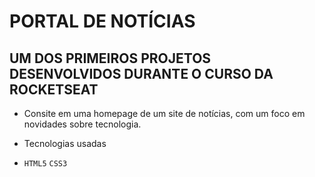 # PORTAL DE NOTÍCIAS

## UM DOS PRIMEIROS PROJETOS DESENVOLVIDOS DURANTE O CURSO DA ROCKETSEAT

- Consite em uma homepage de um site de notícias, com um foco em novidades sobre tecnologia.

- Tecnologias usadas

- `HTML5` `CSS3`
